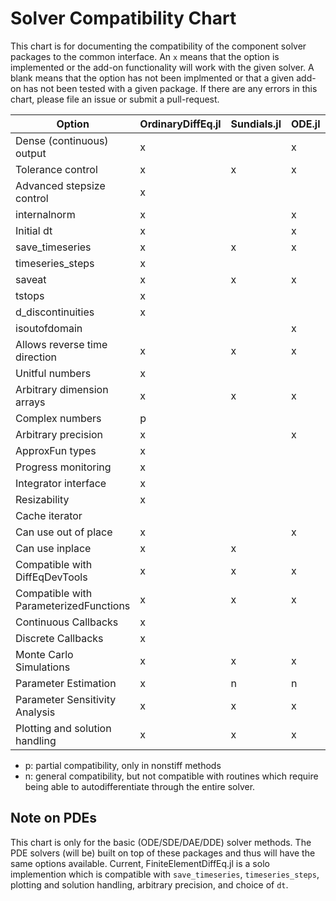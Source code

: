 # Solver Compatibility Chart

This chart is for documenting the compatibility of the component solver packages
to the common interface. An `x` means that the option is implemented or the
add-on functionality will work with the given solver. A blank means that
the option has not been implmented or that a given add-on has not been tested
with a given package. If there are any errors in this chart, please file an
issue or submit a pull-request.

| Option                                 | OrdinaryDiffEq.jl | Sundials.jl | ODE.jl | ODEInterface.jl | LSODA.jl | StochasticDiffEq.jl | DelayDiffEq.jl | DASKR.jl | DASSL.jl | ODEIterators.jl |
|----------------------------------------|-------------------|-------------|--------|-----------------|----------|---------------------|----------------|----------|----------|-----------------|
| Dense (continuous) output              | x                 |             | x      |                 |          |                     | x              |          |          |                 |
| Tolerance control                      | x                 | x           | x      | x               | x        | x                   | x              | x        | x        | x               |
| Advanced stepsize control              | x                 |             |        | x               |          | x                   | x              |          |          |                 |
| internalnorm                           | x                 |             | x      |                 |          |                     |                |          |          |                 |
| Initial dt                             | x                 |             | x      | x               |          | x                   | x              |          |          |                 |
| save_timeseries                        | x                 | x           | x      |                 | x        | x                   | x              | x        |          |                 |
| timeseries_steps                       | x                 |             |        |                 |          | x                   | x              |          |          |                 |
| saveat                                 | x                 | x           | x      |                 | x        |                     | x              | x        |          |                 |
| tstops                                 | x                 |             |        |                 |          |                     | x              |          |          |                 |
| d_discontinuities                      | x                 |             |        |                 |          |                     | x              |          |          |                 |
| isoutofdomain                          |                   |             | x      |                 |          |                     |                |          |          |                 |
| Allows reverse time direction          | x                 | x           | x      | x               | x        |                     | x              |          |          |                 |
| Unitful numbers                        | x                 |             |        |                 |          |                     | x              |          |          |                 |
| Arbitrary dimension arrays             | x                 | x           | x      | x               | x        | x                   | x              | x        | x        | x               |
| Complex numbers                        | p                 |             |        |                 |          | x                   | p              |          |          |                 |
| Arbitrary precision                    | x                 |             | x      |                 |          | x                   | x              |          | x        |                 |
| ApproxFun types                        | x                 |             |        |                 |          |                     |                |          |          |                 |
| Progress monitoring                    | x                 |             |        |                 |          | x                   | x              |          |          |                 |
| Integrator interface                   | x                 |             |        |                 |          |                     | x              |          |          |                 |
| Resizability                           | x                 |             |        |                 |          |                     |                |          |          |                 |
| Cache iterator                         |                   |             |        |                 |          |                     |                |          |          |                 |
| Can use out of place                   | x                 |             | x      |                 |          | x                   | x              |          | x        |                 |
| Can use inplace                        | x                 | x           |        | x               | x        | x                   | x              | x        | x        | x               |
| Compatible with DiffEqDevTools         | x                 | x           | x      | x               | x        | x                   | x              | x        | x        | x               |
| Compatible with ParameterizedFunctions | x                 | x           | x      | x               | x        | x                   | x              | x        | x        | x               |
| Continuous Callbacks                   | x                 |             |        |                 |          |                     | x              |          |          |                 |
| Discrete Callbacks                     | x                 |             |        |                 |          |                     | x              |          |          |                 |
| Monte Carlo Simulations                | x                 | x           | x      | x               | x        | x                   | x              | x        | x        | x               |
| Parameter Estimation                   | x                 | n           | n      | n               | n        |                     |                |          |          | x               |
| Parameter Sensitivity Analysis         | x                 | x           | x      | x               | x        |                     |                |          |          | x               |
| Plotting and solution handling         | x                 | x           | x      | x               | x        | x                   | x              | x        | x        | x               |

* p: partial compatibility, only in nonstiff methods
* n: general compatibility, but not compatible with routines which
  require being able to autodifferentiate through the entire solver.

## Note on PDEs

This chart is only for the basic (ODE/SDE/DAE/DDE) solver methods. The PDE
solvers (will be) built on top of these packages and thus will have the same
options available. Current, FiniteElementDiffEq.jl  is a solo implemention
which is compatible with `save_timeseries`, `timeseries_steps`, plotting and
solution handling, arbitrary precision, and choice of `dt`.
